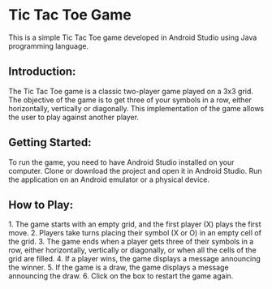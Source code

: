 <H1> Tic Tac Toe Game </H1>
This is a simple Tic Tac Toe game developed in Android Studio using Java programming language.

<H2> Introduction: </H2>
The Tic Tac Toe game is a classic two-player game played on a 3x3 grid. The objective of the game is to get three of your symbols in a row, either horizontally, vertically or diagonally. This implementation of the game allows the user to play against another player.

<H2> Getting Started: </H2>
To run the game, you need to have Android Studio installed on your computer. Clone or download the project and open it in Android Studio. Run the application on an Android emulator or a physical device.

<H2> How to Play: </H2>
1. The game starts with an empty grid, and the first player (X) plays the first move.
2. Players take turns placing their symbol (X or O) in an empty cell of the grid.
3. The game ends when a player gets three of their symbols in a row, either horizontally, vertically or diagonally, or when all the cells of the grid are filled.
4. If a player wins, the game displays a message announcing the winner.
5. If the game is a draw, the game displays a message announcing the draw.
6. Click on the box to restart the game again.

